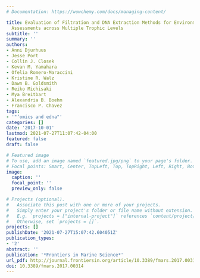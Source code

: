 ```yaml
---
# Documentation: https://wowchemy.com/docs/managing-content/

title: Evaluation of Filtration and DNA Extraction Methods for Environmental DNA Biodiversity
  Assessments across Multiple Trophic Levels
subtitle: ''
summary: ''
authors:
- Anni Djurhuus
- Jesse Port
- Collin J. Closek
- Kevan M. Yamahara
- Ofelia Romero-Maraccini
- Kristine R. Walz
- Dawn B. Goldsmith
- Reiko Michisaki
- Mya Breitbart
- Alexandria B. Boehm
- Francisco P. Chavez
tags:
- '"‘omics and edna"'
categories: []
date: '2017-10-01'
lastmod: 2021-07-27T11:07:42-04:00
featured: false
draft: false

# Featured image
# To use, add an image named `featured.jpg/png` to your page's folder.
# Focal points: Smart, Center, TopLeft, Top, TopRight, Left, Right, BottomLeft, Bottom, BottomRight.
image:
  caption: ''
  focal_point: ''
  preview_only: false

# Projects (optional).
#   Associate this post with one or more of your projects.
#   Simply enter your project's folder or file name without extension.
#   E.g. `projects = ["internal-project"]` references `content/project/deep-learning/index.md`.
#   Otherwise, set `projects = []`.
projects: []
publishDate: '2021-07-27T15:07:42.604051Z'
publication_types:
- '2'
abstract: ''
publication: '*Frontiers in Marine Science*'
url_pdf: http://journal.frontiersin.org/article/10.3389/fmars.2017.00314/full
doi: 10.3389/fmars.2017.00314
---
```

